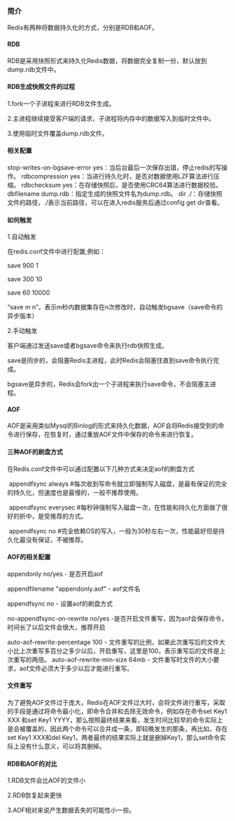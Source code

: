 ### 简介

Redis有两种将数据持久化的方式，分别是RDB和AOF。

#### RDB

RDB是采用快照形式来持久化Redis数据，将数据完全复制一份，默认放到dump.rdb文件中。

#### RDB生成快照文件的过程

1.fork一个子进程来进行RDB文件生成。

2.主进程继续接受客户端的请求，子进程将内存中的数据写入到临时文件中。

3.使用临时文件覆盖dump.rdb文件。

#### 相关配置

stop-writes-on-bgsave-error yes：当后台最后一次保存出错，停止redis的写操作。
rdbcompression yes：当进行持久化时，是否对数据使用LZF算法进行压缩。
rdbchecksum yes：在存储快照后，是否使用CRC64算法进行数据校验。
dbfilename dump.rdb：指定生成的快照文件名为dump.rdb。
dir ./：存储快照文件的路径，./表示当前路径，可以在进入redis服务后通过config get dir查看。

#### 如何触发

1.自动触发

在redis.conf文件中进行配置,例如：

save 900 1

save 300 10

save 60 10000

“save m n”。表示m秒内数据集存在n次修改时，自动触发bgsave（save命令的异步版本）

2.手动触发

客户端通过发送save或者bgsave命令来执行rdb快照生成。

save是同步的，会阻塞Redis主进程，此时Redis会阻塞住直到save命令执行完成。

bgsave是异步的，Redis会fork出一个子进程来执行save命令，不会阻塞主进程。



#### AOF

AOF是采用类似Mysql的Binlog的形式来持久化数据，AOF会将Redis接受到的命令进行保存，在恢复时，通过重放AOF文件中保存的命令来进行恢复。

#### 三种AOF的刷盘方式

在Redis.conf文件中可以通过配置以下几种方式来决定aof的刷盘方式

​	appendfsync always   #每次收到写命令就立即强制写入磁盘，是最有保证的完全的持久化，但速度也是最慢的，一般不推荐使用。

​	appendfsync everysec   #每秒钟强制写入磁盘一次，在性能和持久化方面做了很好的折中，是受推荐的方式。

​	appendfsync no      #完全依赖OS的写入，一般为30秒左右一次，性能最好但是持久化最没有保证，不被推荐。

#### AOF的相关配置

appendonly no/yes  - 是否开启aof

appendfilename "appendonly.aof"  - aof文件名

appendfsync  no - 设置aof的刷盘方式

no-appendfsync-on-rewrite no/yes -是否开启文件重写，因为aof会保存命令，时间长了以后文件会很大，推荐开启

auto-aof-rewrite-percentage 100 - 文件重写的比例，如果此次重写后的文件大小比上次重写多百分之多少以后，开启重写，这里是100，表示重写后的文件是上次重写的两倍。
auto-aof-rewrite-min-size 64mb - 文件重写时文件的大小要求，aof文件必须大于多少以后才能进行重写。

#### 文件重写

为了避免AOF文件过于庞大，Redis在AOF文件过大时，会将文件进行重写，采取的手段是通过将命令最小化，即命令合并和去除无效命令，例如存在命令set Key1 XXX 和set Key1 YYYY，那么按照最终结果来看，发生时间比较早的命令实际上是会被覆盖的，因此两个命令可以合并成一条，即较晚发生的那条，再比如，存在set Key1 XXX和del Key1，两者最终的结果实际上就是删掉Key1，那么set命令实际上没有什么意义，可以将其删掉。



#### RDB和AOF的对比

1.RDB文件会比AOF的文件小

2.RDB恢复起来更快

3.AOF相对来说产生数据丢失的可能性小一些。










